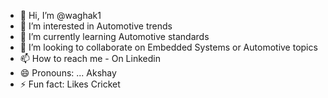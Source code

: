 - 👋 Hi, I’m @waghak1
- 👀 I’m interested in Automotive trends
- 🌱 I’m currently learning Automotive standards
- 💞️ I’m looking to collaborate on Embedded Systems or Automotive topics
- 📫 How to reach me - On Linkedin 
- 😄 Pronouns: ... Akshay
- ⚡ Fun fact: Likes Cricket

<!---
waghak1/waghak1 is a ✨ special ✨ repository because its `README.md` (this file) appears on your GitHub profile.
You can click the Preview link to take a look at your changes.
--->
